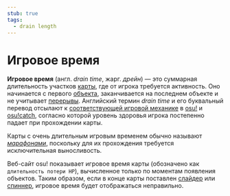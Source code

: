 ```yaml
---
stub: true
tags:
  - drain length
---
```


# Игровое время

**Игровое время** (англ. *drain time*, жарг. *дрейн*) — это суммарная длительность участков [карты](/wiki/Beatmap), где от игрока требуется активность. Оно начинается с первого [объекта](/wiki/Hit_object), заканчивается на последнем объекте и не учитывает [перерывы](/wiki/Beatmap/Break). Английский термин *drain time* и его буквальный перевод отсылают к [соответствующей игровой механике](/wiki/Beatmapping/Health_drain) в [osu!](/wiki/Game_mode/osu!) и [osu!catch](/wiki/Game_mode/osu!catch), согласно которой уровень здоровья игрока постепенно падает при прохождении карты.

Карты с очень длительным игровым временем обычно называют *[марафонами](/wiki/Beatmap/Marathon)*, поскольку для их прохождения требуется исключительная выносливость.

Веб-сайт osu! показывает игровое время карты (обозначено как `длительность потери HP`), вычисленное только по моментам появления объектов. Таким образом, если в конце карты поставлен [слайдер](/wiki/Hit_object/Slider) или [спиннер](/wiki/Hit_object/Spinner), игровое время будет отображаться неправильно.
